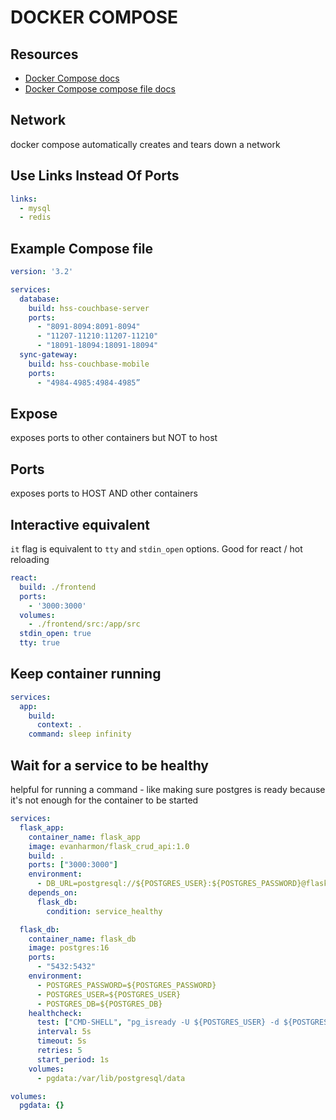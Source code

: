 # DOCKER COMPOSE

## Resources

- [Docker Compose docs](https://docs.docker.com/compose/)
- [Docker Compose compose file docs](https://docs.docker.com/compose/compose-file/)

## Network

docker compose automatically creates and tears down a network

## Use Links Instead Of Ports

```yml
links:
  - mysql
  - redis
```

## Example Compose file

```yml
version: '3.2'

services:
  database:
    build: hss-couchbase-server
    ports:
      - "8091-8094:8091-8094"
      - "11207-11210:11207-11210"
      - "18091-18094:18091-18094"
  sync-gateway:
    build: hss-couchbase-mobile
    ports:
      - "4984-4985:4984-4985”
```

## Expose

exposes ports to other containers but NOT to host

## Ports

exposes ports to HOST AND other containers

## Interactive equivalent

`it` flag is equivalent to `tty` and `stdin_open` options.
Good for react / hot reloading

```yml
react:
  build: ./frontend
  ports:
    - '3000:3000'
  volumes:
    - ./frontend/src:/app/src
  stdin_open: true
  tty: true
```

## Keep container running

```yml
services:
  app:
    build:
      context: .
    command: sleep infinity
```

## Wait for a service to be healthy
helpful for running a command - like making sure postgres is ready
because it's not enough for the container to be started

```yml
services:
  flask_app:
    container_name: flask_app
    image: evanharmon/flask_crud_api:1.0
    build: .
    ports: ["3000:3000"]
    environment:
      - DB_URL=postgresql://${POSTGRES_USER}:${POSTGRES_PASSWORD}@flask_db:5432/${POSTGRES_DB}
    depends_on:
      flask_db:
        condition: service_healthy

  flask_db:
    container_name: flask_db
    image: postgres:16
    ports:
      - "5432:5432"
    environment:
      - POSTGRES_PASSWORD=${POSTGRES_PASSWORD}
      - POSTGRES_USER=${POSTGRES_USER}
      - POSTGRES_DB=${POSTGRES_DB}
    healthcheck:
      test: ["CMD-SHELL", "pg_isready -U ${POSTGRES_USER} -d ${POSTGRES_DB}"]
      interval: 5s
      timeout: 5s
      retries: 5
      start_period: 1s
    volumes:
      - pgdata:/var/lib/postgresql/data

volumes:
  pgdata: {}
```